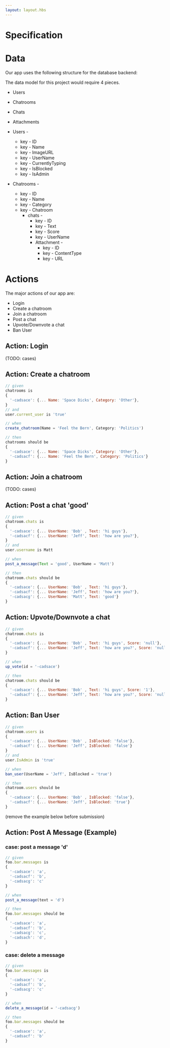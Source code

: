 ```yaml
---
layout: layout.hbs
---
```


# Specification

# Data

Our app uses the following structure for the database backend:

The data model for this project would require 4 pieces.
* Users
* Chatrooms
* Chats
* Attachments

* Users -
  * key - ID
  * key - Name
  * key - ImageURL
  * key - UserName
  * key - CurrentlyTyping
  * key - IsBlocked 
  * key - IsAdmin

* Chatrooms -
  * key - ID
  * key - Name
  * key - Category
  * key - Chatroom
    * chats -
      * key - ID 
      * key - Text
      * key - Score
      * key - UserName
      * Attachment -
        * key - ID 
        * key - ContentType
        * key - URL


# Actions

The major actions of our app are:
* Login
* Create a chatroom
* Join a chatroom
* Post a chat
* Upvote/Downvote a chat
* Ban User

## Action: Login

(TODO: cases)

## Action: Create a chatroom

``` javascript
// given
chatrooms is
{
  '-cadsace': {... Name: 'Space Dicks', Category: 'Other'},
}
// and 
user.current_user is 'true'

// when
create_chatroom(Name = 'Feel the Bern', Category: 'Politics')

// then
chatrooms should be
{
  '-cadsace': {... Name: 'Space Dicks', Category: 'Other'},
  '-cadsacf': {... Name: 'Feel the Bern', Category: 'Politics'}
}
```

## Action: Join a chatroom

(TODO: cases)

## Action: Post a chat 'good'

``` javascript
// given
chatroom.chats is
{
  '-cadsace': {... UserName: 'Bob' , Text: 'hi guys'},
  '-cadsacf': {... UserName: 'Jeff', Text: 'how are you?'},
}
// and
user.username is Matt

// when
post_a_message(Text = 'good', UserName = 'Matt')

// then
chatroom.chats should be
{
  '-cadsace': {... UserName: 'Bob' , Text: 'hi guys'},
  '-cadsacf': {... UserName: 'Jeff', Text: 'how are you?'},
  '-cadsacg': {... UserName: 'Matt', Text: 'good'}
}
```

## Action: Upvote/Downvote a chat

``` javascript
// given
chatroom.chats is
{
  '-cadsace': {... UserName: 'Bob' , Text: 'hi guys', Score: 'null'},
  '-cadsacf': {... UserName: 'Jeff', Text: 'how are you?', Score: 'null'}
}

// when
up_vote(id = '-cadsace')

// then
chatroom.chats should be
{
  '-cadsace': {... UserName: 'Bob' , Text: 'hi guys', Score: '1'},
  '-cadsacf': {... UserName: 'Jeff', Text: 'how are you?', Score: 'null'}
}
```

## Action: Ban User


``` javascript
// given
chatroom.users is
{
  '-cadsace': {... UserName: 'Bob' , IsBlocked: 'false'},
  '-cadsacf': {... UserName: 'Jeff', IsBlocked: 'false'}
}
// and
user.IsAdmin is 'true'

// when
ban_user(UserName = 'Jeff', IsBlocked = 'true')

// then
chatroom.users should be
{
  '-cadsace': {... UserName: 'Bob' , IsBlocked: 'false'},
  '-cadsacf': {... UserName: 'Jeff', IsBlocked: 'true'}
}
```





(remove the example below before submission)

## Action: Post A Message (Example)

### case: post a message 'd'

``` javascript
// given
foo.bar.messages is
{
  '-cadsace': 'a',
  '-cadsacf': 'b',
  '-cadsacg': 'c'
}

// when
post_a_message(text = 'd')

// then
foo.bar.messages should be
{
  '-cadsace': 'a',
  '-cadsacf': 'b',
  '-cadsacg': 'c',
  '-cadsach': 'd',
}
```

### case: delete a message

``` javascript
// given
foo.bar.messages is
{
  '-cadsace': 'a',
  '-cadsacf': 'b',
  '-cadsacg': 'c'
}

// when
delete_a_message(id = '-cadsacg')

// then
foo.bar.messages should be
{
  '-cadsace': 'a',
  '-cadsacf': 'b'
}
```
